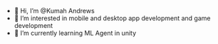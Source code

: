 - 👋 Hi, I’m @Kumah Andrews 
- 👀 I’m interested in mobile and desktop app development and game development 
- 🌱 I’m currently learning ML Agent in unity

<!---
Kumah1/Kumah1 is a ✨ special ✨ repository because its `README.md` (this file) appears on your GitHub profile.
You can click the Preview link to take a look at your changes.
--->
